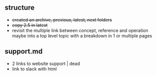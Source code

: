 ## structure 
- ~~created an archive, previous, latest, next folders~~
- ~~copy 2.5 in latest~~
- revisit the multiple link between concept, reference and operation 
maybe into a top level topic with a breakdown in 1 or multiple pages

## support.md
- 2 links to website support | dead
- link to slack with html <script>
- ~~fix code ref for support bundle with standard link~~

## self-eval.md
- ~~fix the doc link~~
- email to fix
- ~~fix prereq link~~
- ~~fix link to operator repo~~
- ~~fix link to system configuraiton~~
- CLI install to include
- change rancher local path provisioner 
- ~~fix link to etcd prereq~~
- verify ondat install to include
- review the CLI deployment
- licensing to include 
- check default storageclass for first pvc
- ~~fix link to licensing~~
- split the self-eval in multiple pages (too long)
- ~~fix link to rep doc~~
- remove benchmarking from self-eval
don't let people benchmark a sub-optimal setup!
- slack link to fix
- remove image version from reference - use tag latest 
- fix baseurl benchmark

## best-practices.md
- full rewrite
- should be a break down by topics

## concepts
### cluster-topologies.md
- ~~adapt image assets elements~~
- redo diagrams
### clusters.md
### components.md
- ~~modify link to host-storage~~
- ~~modify image links~~
- ~~modify link to operator~~
- ~~modify link to labels~~
### compression.md
- ~~modify link to labels~~
- ~~modify link to replication~~
- ~~modify link to encryption~~
### etcd.md
- review quote
- ~~modify link to etcd~~
### fencing.md
- ~~modify link to operations/fencing~~
### namespaces.md
- ~~mofiy link to policies~~
### nodes.md
- revise the needs of separate pages for hyper/compute mode
- ~~modify link to labels~~
### policies.md
- ~~modify link to namespaces~~
- ~~modify link to operations/policies~~
### replication.md
- ~~modify link to image~~
- ~~modify link to labels/storageclass~~
- ~~modify link to tap~~
- include content/failure-mode
- ~~modify link to failure-mode~~
### rwx.md
- ~~modify link to concepts/volumes~~
- ~~modify link to prerequisites/firewalls~~
- ~~modify link to operations/resize.md~~
### volumes.md
- ~~modify link to reference/filesystem~~
- ~~modify link to operations/trim~~
- ~~modify link to reference/encryption~~

## install
### kubernetes.md
- ~~modify link to prerequisites/_index.md~~
- modify the _index.md name 
- include content for installation
- change tabs to a intro with supported k8s version
- confirm there is no difference despite k8s version
- create a dedicate airgap deployment guide
- ~~modify link to refernce/kubectl-plugin~~
- remove first volume
### openshift.md
- break down in 3 pages: operatorhub, markeplace, manual
- check layouts/shortcodes/openshift4-install.md
- ~~modify link to prerequisites/_index.md~~
- ~~modify link to platforms/openshift.md~~
- ~~modify link to platforms/openshift.md~~
- remove first volume
### rancher
- break down in 2 pages: catalog, manual
- ~~modify link to prerequisites/_index.md~~
- ~~modify link to prerequisites/etcd~~
- ~~modify link to prerequisites/etcd~~
- modify this document should be only for production grade
- ~~modify image links~~
- ~~modify link to reference/cluster-operator~~
- ~~modify link to install/rancher.md~~
- ~~modify link to prerequisites/etcd.md~~
- include content for manual = kubernetes installation
- ~~modify link to reference/cluster/operator

## introduction
### overview.md
- ~~modify link to concepts/volumes.md~~
### platforms.md
- seems to ~= support matrix / to revise for more content
- ~~modify link to prerequisites/systemconfiguration~~
- modify variables for k8s versions
### quickstart.md
- revise as this is not a quickstart - quickstart =? self-eval
- ~~modify link to install/kubernetes.md~~
- ~~modify link to install/openshift.md~~
- ~~modify link to install/rancher.md~~
- ~~modify link to usecases~~

## operations
### cluster-id.md
- update the GUI screenshot to reflect license changes
- ~~modify image link~~
### delete-stos-objects.md
### disk-full.md
- ~~modify link to operations/managing-host-storage~~
- ~~modify link to operations/managing-host-storage~~
### encryption.md
- ~~modify link to reference/encryption~~
- revisit the content to provide more context
### failure-modes.md
- ~~modify link to concepts/replication~~
- include the content/failure-modes.md 
### fening.md
- ~~modify link to concepts/fencing.md~~
### firstpvc.md
- update git reference to ondat account
- ~~modify link to usecases/_index.md~~
### health.md
- ~~modify link to reference/cli/_index.md~~
### label-stos.objects.md
- ~~modify link to reference/kubernetes-object-sync.md~~
- ~~modify link to operations/firstpvc.md~~
### licensing.md
- breakdown into 3 pages; offering, cli, gui
- remove tabs
- ~~modify link to self-eval.md~~
- ~~modify image links~~
- ~~modify link to reference/cli~~
## managing-host-storage.md


